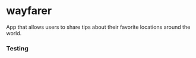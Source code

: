 # wayfarer
App that allows users to  share tips about their favorite locations around the world. 

### Testing
